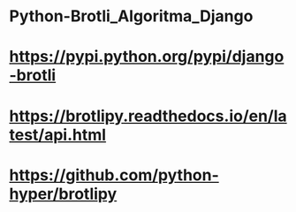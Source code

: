 # Python-Brotli_Algoritma_Django

# https://pypi.python.org/pypi/django-brotli
# https://brotlipy.readthedocs.io/en/latest/api.html
# https://github.com/python-hyper/brotlipy
